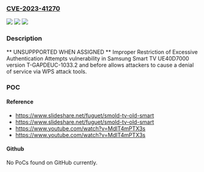 ### [CVE-2023-41270](https://cve.mitre.org/cgi-bin/cvename.cgi?name=CVE-2023-41270)
![](https://img.shields.io/static/v1?label=Product&message=UE40D7000&color=blue)
![](https://img.shields.io/static/v1?label=Version&message=0%3C%3D%20T-GAPDEUC-1033%20&color=brighgreen)
![](https://img.shields.io/static/v1?label=Vulnerability&message=CWE-307%20Improper%20Restriction%20of%20Excessive%20Authentication%20Attempts&color=brighgreen)

### Description

** UNSUPPPORTED WHEN ASSIGNED ** Improper Restriction of Excessive Authentication Attempts vulnerability in Samsung Smart TV UE40D7000 version T-GAPDEUC-1033.2 and before allows attackers to cause a denial of service via WPS attack tools.

### POC

#### Reference
- https://www.slideshare.net/fuguet/smold-tv-old-smart
- https://www.slideshare.net/fuguet/smold-tv-old-smart
- https://www.youtube.com/watch?v=MdIT4mPTX3s
- https://www.youtube.com/watch?v=MdIT4mPTX3s

#### Github
No PoCs found on GitHub currently.

